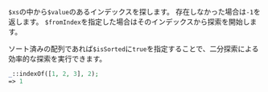 `$xs`の中から`$value`のあるインデックスを探します。
存在しなかった場合は`-1`を返します。
`$fromIndex`を指定した場合はそのインデックスから探索を開始します。

ソート済みの配列であれば`$isSorted`に`true`を指定することで、二分探索による効率的な探索を実行できます。

```php
_::indexOf([1, 2, 3], 2);
=> 1
```
